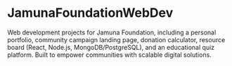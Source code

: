 # JamunaFoundationWebDev
Web development projects for Jamuna Foundation, including a personal portfolio, community campaign landing page, donation calculator, resource board (React, Node.js, MongoDB/PostgreSQL), and an educational quiz platform. Built to empower communities with scalable digital solutions.
